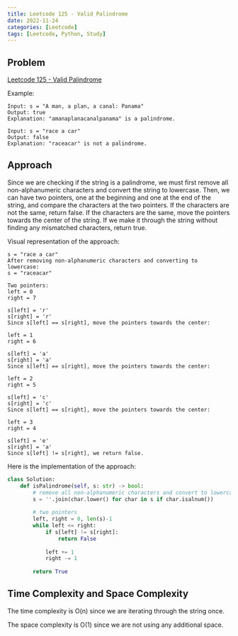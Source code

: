 ```yaml
---
title: Leetcode 125 - Valid Palindrome
date: 2022-11-24
categories: [Leetcode]
tags: [Leetcode, Python, Study]
---
```


## Problem
[Leetcode 125 - Valid Palindrome](https://leetcode.com/problems/valid-palindrome/)

Example:
```
Input: s = "A man, a plan, a canal: Panama"
Output: true
Explanation: "amanaplanacanalpanama" is a palindrome.

Input: s = "race a car"
Output: false
Explanation: "raceacar" is not a palindrome.
```

## Approach
Since we are checking if the string is a palindrome, we must first remove all non-alphanumeric characters and convert the string to lowercase. Then, we can have two pointers, one at the beginning and one at the end of the string, and compare the characters at the two pointers. If the characters are not the same, return false. If the characters are the same, move the pointers towards the center of the string. If we make it through the string without finding any mismatched characters, return true.

Visual representation of the approach:
```
s = "race a car"
After removing non-alphanumeric characters and converting to lowercase:
s = "raceacar"

Two pointers:
left = 0
right = 7

s[left] = 'r'
s[right] = 'r'
Since s[left] == s[right], move the pointers towards the center:

left = 1
right = 6

s[left] = 'a'
s[right] = 'a'
Since s[left] == s[right], move the pointers towards the center:

left = 2
right = 5

s[left] = 'c'
s[right] = 'c'
Since s[left] == s[right], move the pointers towards the center:

left = 3
right = 4

s[left] = 'e'
s[right] = 'a'
Since s[left] != s[right], we return false.
```

Here is the implementation of the approach:
```python
class Solution:
    def isPalindrome(self, s: str) -> bool:
        # remove all non-alphanumeric characters and convert to lowercase
        s = ''.join(char.lower() for char in s if char.isalnum())
        
        # two pointers
        left, right = 0, len(s)-1
        while left <= right:
            if s[left] != s[right]:
                return False
            
            left += 1
            right -= 1
        
        return True
```

## Time Complexity and Space Complexity
The time complexity is O(n) since we are iterating through the string once.

The space complexity is O(1) since we are not using any additional space.

